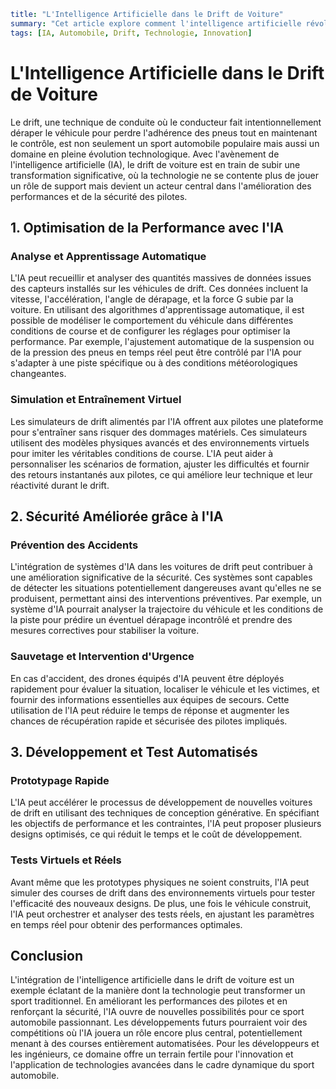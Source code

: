 ```yaml
title: "L'Intelligence Artificielle dans le Drift de Voiture"
summary: "Cet article explore comment l'intelligence artificielle révolutionne le monde du drift de voiture, en améliorant les performances et la sécurité."
tags: [IA, Automobile, Drift, Technologie, Innovation]
```

# L'Intelligence Artificielle dans le Drift de Voiture

Le drift, une technique de conduite où le conducteur fait intentionnellement déraper le véhicule pour perdre l'adhérence des pneus tout en maintenant le contrôle, est non seulement un sport automobile populaire mais aussi un domaine en pleine évolution technologique. Avec l'avènement de l'intelligence artificielle (IA), le drift de voiture est en train de subir une transformation significative, où la technologie ne se contente plus de jouer un rôle de support mais devient un acteur central dans l'amélioration des performances et de la sécurité des pilotes.

## 1. Optimisation de la Performance avec l'IA

### Analyse et Apprentissage Automatique

L'IA peut recueillir et analyser des quantités massives de données issues des capteurs installés sur les véhicules de drift. Ces données incluent la vitesse, l'accélération, l'angle de dérapage, et la force G subie par la voiture. En utilisant des algorithmes d'apprentissage automatique, il est possible de modéliser le comportement du véhicule dans différentes conditions de course et de configurer les réglages pour optimiser la performance. Par exemple, l'ajustement automatique de la suspension ou de la pression des pneus en temps réel peut être contrôlé par l'IA pour s'adapter à une piste spécifique ou à des conditions météorologiques changeantes.

### Simulation et Entraînement Virtuel

Les simulateurs de drift alimentés par l'IA offrent aux pilotes une plateforme pour s'entraîner sans risquer des dommages matériels. Ces simulateurs utilisent des modèles physiques avancés et des environnements virtuels pour imiter les véritables conditions de course. L'IA peut aider à personnaliser les scénarios de formation, ajuster les difficultés et fournir des retours instantanés aux pilotes, ce qui améliore leur technique et leur réactivité durant le drift.

## 2. Sécurité Améliorée grâce à l'IA

### Prévention des Accidents

L'intégration de systèmes d'IA dans les voitures de drift peut contribuer à une amélioration significative de la sécurité. Ces systèmes sont capables de détecter les situations potentiellement dangereuses avant qu'elles ne se produisent, permettant ainsi des interventions préventives. Par exemple, un système d'IA pourrait analyser la trajectoire du véhicule et les conditions de la piste pour prédire un éventuel dérapage incontrôlé et prendre des mesures correctives pour stabiliser la voiture.

### Sauvetage et Intervention d'Urgence

En cas d'accident, des drones équipés d'IA peuvent être déployés rapidement pour évaluer la situation, localiser le véhicule et les victimes, et fournir des informations essentielles aux équipes de secours. Cette utilisation de l'IA peut réduire le temps de réponse et augmenter les chances de récupération rapide et sécurisée des pilotes impliqués.

## 3. Développement et Test Automatisés

### Prototypage Rapide

L'IA peut accélérer le processus de développement de nouvelles voitures de drift en utilisant des techniques de conception générative. En spécifiant les objectifs de performance et les contraintes, l'IA peut proposer plusieurs designs optimisés, ce qui réduit le temps et le coût de développement.

### Tests Virtuels et Réels

Avant même que les prototypes physiques ne soient construits, l'IA peut simuler des courses de drift dans des environnements virtuels pour tester l'efficacité des nouveaux designs. De plus, une fois le véhicule construit, l'IA peut orchestrer et analyser des tests réels, en ajustant les paramètres en temps réel pour obtenir des performances optimales.

## Conclusion

L'intégration de l'intelligence artificielle dans le drift de voiture est un exemple éclatant de la manière dont la technologie peut transformer un sport traditionnel. En améliorant les performances des pilotes et en renforçant la sécurité, l'IA ouvre de nouvelles possibilités pour ce sport automobile passionnant. Les développements futurs pourraient voir des compétitions où l'IA jouera un rôle encore plus central, potentiellement menant à des courses entièrement automatisées. Pour les développeurs et les ingénieurs, ce domaine offre un terrain fertile pour l'innovation et l'application de technologies avancées dans le cadre dynamique du sport automobile.